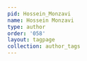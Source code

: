 ```yaml
---
pid: Hossein_Monzavi
name: Hossein Monzavi
type: author
order: '058'
layout: tagpage
collection: author_tags
---
```

